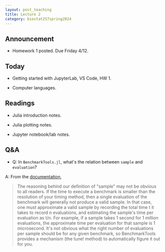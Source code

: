 ```yaml
---
layout: post_teaching
title: Lecture 2
category: biostat257spring2024
---
```


## Announcement

* Homework 1 posted. Due Friday 4/12.

## Today

* Getting started with JupyterLab, VS Code, HW 1.

* Computer languages.

## Readings

* Julia introduction notes.

* Julia plotting notes.

* Jupyter notebook/lab notes.

## Q&A

* Q: In `BenchmarkTools.jl`, what's the relation between `sample` and `evaluation`?

A: From the [documentation](https://juliaci.github.io/BenchmarkTools.jl/stable/manual/),

> The reasoning behind our definition of "sample" may not be obvious to all readers. If the time to execute a benchmark is smaller than the resolution of your timing method, then a single evaluation of the benchmark will generally not produce a valid sample. In that case, one must approximate a valid sample by recording the total time t it takes to record n evaluations, and estimating the sample's time per evaluation as t/n. For example, if a sample takes 1 second for 1 million evaluations, the approximate time per evaluation for that sample is 1 microsecond. It's not obvious what the right number of evaluations per sample should be for any given benchmark, so BenchmarkTools provides a mechanism (the tune! method) to automatically figure it out for you.

